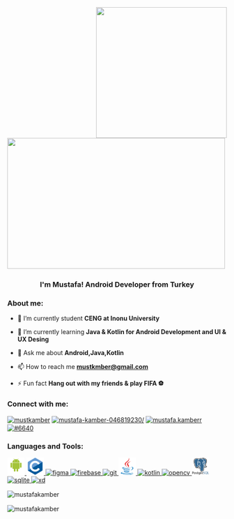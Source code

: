 <!-- Profile Views 
<p align="left"> <img src="https://komarev.com/ghpvc/?username=mustafakamber&label=Profile%20views&color=0e75b6&style=flat" alt="mustafakamber" /> </p>   -->

<!-- Jake Peralta Gif -->
<img src="https://media.giphy.com/media/llAxFwbxRvv2ZmneQG/giphy.gif" align="right" width="300" height="300">


<!-- Welcome Gif --
<p align="center"> <img  src="https://optimize.webmavens.in/?key=1949128684&url=https://prodimages.neon-light.net/350/nl-l201902-welcome-w-smiley-face-animated-led-sign.gif"  width="300" height="100"> </p>
---->

<p align="left"> <img src="https://thumbs.gfycat.com/DamagedImportantAmurratsnake-size_restricted.gif"  width="500" height="300"> </p>


<!-- Context -->
<h3 align="center">I'm Mustafa! Android Developer from Turkey</h3>

<!-- About me: -->
<h3 align="left">About me:</h3>

- 🔭 I’m currently student  **CENG at Inonu University**

- 🌱 I’m currently learning **Java & Kotlin for Android Development and UI & UX Desing**

- 💬 Ask me about **Android,Java,Kotlin**

- 📫 How to reach me **mustkmber@gmail.com**

- ⚡ Fun fact **Hang out with my friends & play FIFA ⚽️**



<!-- Connect with me: -->
<h3 align="left">Connect with me:</h3>
<p align="left">
<a href="https://twitter.com/mustkamber" target="blank"><img align="center" src="https://raw.githubusercontent.com/rahuldkjain/github-profile-readme-generator/master/src/images/icons/Social/twitter.svg" alt="mustkamber" height="30" width="40" /></a>
<a href="https://linkedin.com/in/mustafa-kamber-046819230/" target="blank"><img align="center" src="https://raw.githubusercontent.com/rahuldkjain/github-profile-readme-generator/master/src/images/icons/Social/linked-in-alt.svg" alt="mustafa-kamber-046819230/" height="30" width="40" /></a>
<a href="https://instagram.com/mustafa.kamberr" target="blank"><img align="center" src="https://raw.githubusercontent.com/rahuldkjain/github-profile-readme-generator/master/src/images/icons/Social/instagram.svg" alt="mustafa.kamberr" height="30" width="40" /></a>
  <a href="https://discord.gg/#6640" target="blank"><img align="center" src="https://raw.githubusercontent.com/rahuldkjain/github-profile-readme-generator/master/src/images/icons/Social/discord.svg" alt="#6640" height="30" width="40" /></a>
</p>



<!-- Languages and Tools -->
<h3 align="left">Languages and Tools:</h3>
<p align="left" witdh="320" height="320"> <a href="https://developer.android.com" target="_blank" rel="noreferrer"> <img src="https://raw.githubusercontent.com/devicons/devicon/master/icons/android/android-original-wordmark.svg" alt="android" width="40" height="40"/> </a> <a href="https://www.cprogramming.com/" target="_blank" rel="noreferrer"> <img src="https://raw.githubusercontent.com/devicons/devicon/master/icons/c/c-original.svg" alt="c" width="40" height="40"/> </a> <a href="https://www.figma.com/" target="_blank" rel="noreferrer"> <img src="https://www.vectorlogo.zone/logos/figma/figma-icon.svg" alt="figma" width="40" height="40"/> </a> <a href="https://firebase.google.com/" target="_blank" rel="noreferrer"> <img src="https://www.vectorlogo.zone/logos/firebase/firebase-icon.svg" alt="firebase" width="40" height="40"/> </a> <a href="https://git-scm.com/" target="_blank" rel="noreferrer"> <img src="https://www.vectorlogo.zone/logos/git-scm/git-scm-icon.svg" alt="git" width="40" height="40"/> </a> <a href="https://www.java.com" target="_blank" rel="noreferrer"> <img src="https://raw.githubusercontent.com/devicons/devicon/master/icons/java/java-original.svg" alt="java" width="40" height="40"/> </a> <a href="https://kotlinlang.org" target="_blank" rel="noreferrer"> <img src="https://www.vectorlogo.zone/logos/kotlinlang/kotlinlang-icon.svg" alt="kotlin" width="40" height="40"/> </a> <a href="https://opencv.org/" target="_blank" rel="noreferrer"> <img src="https://www.vectorlogo.zone/logos/opencv/opencv-icon.svg" alt="opencv" width="40" height="40"/> </a> <a href="https://www.postgresql.org" target="_blank" rel="noreferrer"> <img src="https://raw.githubusercontent.com/devicons/devicon/master/icons/postgresql/postgresql-original-wordmark.svg" alt="postgresql" width="40" height="40"/> </a> <a href="https://www.sqlite.org/" target="_blank" rel="noreferrer"> <img src="https://www.vectorlogo.zone/logos/sqlite/sqlite-icon.svg" alt="sqlite" width="40" height="40"/> </a> <a href="https://www.adobe.com/products/xd.html" target="_blank" rel="noreferrer"> <img src="https://cdn.worldvectorlogo.com/logos/adobe-xd.svg" alt="xd" width="40" height="40"/> </a> </p>


<!-- Most Used Languages -->
<p><img align="center" src="https://github-readme-stats.vercel.app/api/top-langs?username=mustafakamber&show_icons=true&theme=transparent" alt="mustafakamber" /></p>

<!-- Github Stats -->
<p><img align="center" src="https://github-readme-stats.vercel.app/api?username=mustafakamber&show_icons=true&theme=transparent" alt="mustafakamber" /></p>
